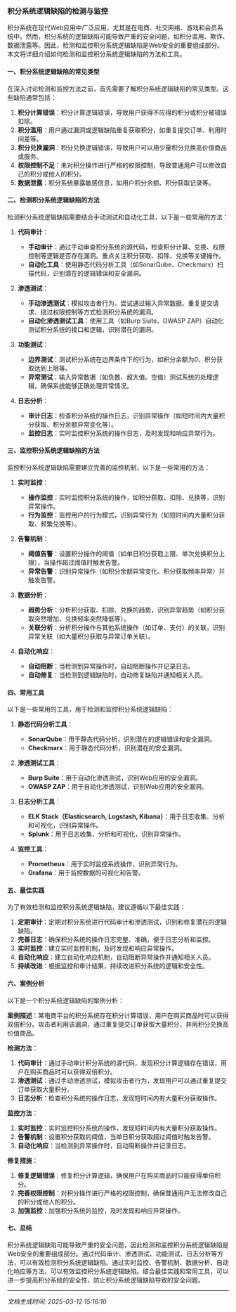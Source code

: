 ### 积分系统逻辑缺陷的检测与监控

积分系统在现代Web应用中广泛应用，尤其是在电商、社交网络、游戏和会员系统中。然而，积分系统的逻辑缺陷可能导致严重的安全问题，如积分滥用、欺诈、数据泄露等。因此，检测和监控积分系统逻辑缺陷是Web安全的重要组成部分。本文将详细介绍如何检测和监控积分系统逻辑缺陷的方法和工具。

#### 一、积分系统逻辑缺陷的常见类型

在深入讨论检测和监控方法之前，首先需要了解积分系统逻辑缺陷的常见类型。这些缺陷通常包括：

1. **积分计算错误**：积分计算逻辑错误，导致用户获得不应得的积分或积分被错误扣除。
2. **积分滥用**：用户通过漏洞或逻辑缺陷重复获取积分，如重复提交订单、利用时间差等。
3. **积分兑换漏洞**：积分兑换逻辑错误，导致用户可以用少量积分兑换高价值商品或服务。
4. **权限控制不足**：未对积分操作进行严格的权限控制，导致普通用户可以修改自己的积分或他人的积分。
5. **数据泄露**：积分系统暴露敏感信息，如用户积分余额、积分获取记录等。

#### 二、检测积分系统逻辑缺陷的方法

检测积分系统逻辑缺陷需要结合手动测试和自动化工具，以下是一些常用的方法：

1. **代码审计**：
   - **手动审计**：通过手动审查积分系统的源代码，检查积分计算、兑换、权限控制等逻辑是否存在漏洞。重点关注积分获取、扣除、兑换等关键操作。
   - **自动化工具**：使用静态代码分析工具（如SonarQube、Checkmarx）扫描代码，识别潜在的逻辑错误和安全漏洞。

2. **渗透测试**：
   - **手动渗透测试**：模拟攻击者行为，尝试通过输入异常数据、重复提交请求、绕过权限控制等方式检测积分系统的漏洞。
   - **自动化渗透测试工具**：使用工具（如Burp Suite、OWASP ZAP）自动化测试积分系统的接口和逻辑，识别潜在的漏洞。

3. **功能测试**：
   - **边界测试**：测试积分系统在边界条件下的行为，如积分余额为0、积分获取达到上限等。
   - **异常测试**：输入异常数据（如负数、超大值、空值）测试系统的处理逻辑，确保系统能够正确处理异常情况。

4. **日志分析**：
   - **审计日志**：检查积分系统的操作日志，识别异常操作（如短时间内大量积分获取、积分余额异常变化等）。
   - **监控日志**：实时监控积分系统的操作日志，及时发现和响应异常行为。

#### 三、监控积分系统逻辑缺陷的方法

监控积分系统逻辑缺陷需要建立完善的监控机制，以下是一些常用的方法：

1. **实时监控**：
   - **操作监控**：实时监控积分系统的操作，如积分获取、扣除、兑换等，识别异常操作。
   - **行为监控**：监控用户的行为模式，识别异常行为（如短时间内大量积分获取、频繁兑换等）。

2. **告警机制**：
   - **阈值告警**：设置积分操作的阈值（如单日积分获取上限、单次兑换积分上限），当操作超过阈值时触发告警。
   - **异常告警**：识别异常操作（如积分余额异常变化、积分获取频率异常）并触发告警。

3. **数据分析**：
   - **趋势分析**：分析积分获取、扣除、兑换的趋势，识别异常趋势（如积分获取突然增加、兑换频率突然降低等）。
   - **关联分析**：分析积分操作与其他系统操作（如订单、支付）的关联，识别异常关联（如大量积分获取与异常订单关联）。

4. **自动化响应**：
   - **自动阻断**：当检测到异常操作时，自动阻断操作并记录日志。
   - **自动修复**：当检测到逻辑缺陷时，自动修复缺陷并通知相关人员。

#### 四、常用工具

以下是一些常用的工具，用于检测和监控积分系统逻辑缺陷：

1. **静态代码分析工具**：
   - **SonarQube**：用于静态代码分析，识别潜在的逻辑错误和安全漏洞。
   - **Checkmarx**：用于静态代码分析，识别潜在的安全漏洞。

2. **渗透测试工具**：
   - **Burp Suite**：用于自动化渗透测试，识别Web应用的安全漏洞。
   - **OWASP ZAP**：用于自动化渗透测试，识别Web应用的安全漏洞。

3. **日志分析工具**：
   - **ELK Stack（Elasticsearch, Logstash, Kibana）**：用于日志收集、分析和可视化，识别异常操作。
   - **Splunk**：用于日志收集、分析和可视化，识别异常操作。

4. **监控工具**：
   - **Prometheus**：用于实时监控系统操作，识别异常行为。
   - **Grafana**：用于监控数据的可视化和告警。

#### 五、最佳实践

为了有效检测和监控积分系统逻辑缺陷，建议遵循以下最佳实践：

1. **定期审计**：定期对积分系统进行代码审计和渗透测试，识别和修复潜在的逻辑缺陷。
2. **完善日志**：确保积分系统的操作日志完整、准确，便于日志分析和监控。
3. **实时监控**：建立实时监控机制，及时发现和响应异常操作。
4. **自动化响应**：建立自动化响应机制，自动阻断异常操作并通知相关人员。
5. **持续改进**：根据监控和审计结果，持续改进积分系统的逻辑和安全性。

#### 六、案例分析

以下是一个积分系统逻辑缺陷的案例分析：

**案例描述**：某电商平台的积分系统存在积分计算错误，用户在购买商品时可以获得双倍积分。攻击者利用该漏洞，通过重复提交订单获取大量积分，并用积分兑换高价值商品。

**检测方法**：
1. **代码审计**：通过手动审计积分系统的源代码，发现积分计算逻辑存在错误，用户在购买商品时可以获得双倍积分。
2. **渗透测试**：通过手动渗透测试，模拟攻击者行为，发现用户可以通过重复提交订单获取大量积分。
3. **日志分析**：检查积分系统的操作日志，发现短时间内有大量积分获取操作。

**监控方法**：
1. **实时监控**：实时监控积分系统的操作，发现短时间内有大量积分获取操作。
2. **告警机制**：设置积分获取的阈值，当单日积分获取超过阈值时触发告警。
3. **自动化响应**：当检测到异常操作时，自动阻断操作并记录日志。

**修复措施**：
1. **修复逻辑错误**：修复积分计算逻辑，确保用户在购买商品时只能获得单倍积分。
2. **完善权限控制**：对积分操作进行严格的权限控制，确保普通用户无法修改自己的积分或他人的积分。
3. **加强监控**：加强积分系统的监控，及时发现和响应异常操作。

#### 七、总结

积分系统逻辑缺陷可能导致严重的安全问题，因此检测和监控积分系统逻辑缺陷是Web安全的重要组成部分。通过代码审计、渗透测试、功能测试、日志分析等方法，可以有效检测积分系统逻辑缺陷。通过实时监控、告警机制、数据分析、自动化响应等方法，可以有效监控积分系统逻辑缺陷。结合最佳实践和常用工具，可以进一步提高积分系统的安全性，防止积分系统逻辑缺陷导致的安全问题。

---

*文档生成时间: 2025-03-12 15:16:10*



















